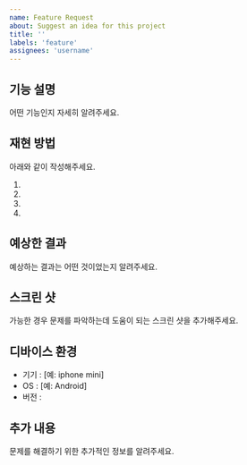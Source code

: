 ```yaml
---
name: Feature Request
about: Suggest an idea for this project
title: ''
labels: 'feature'
assignees: 'username'
---
```


## 기능 설명

어떤 기능인지 자세히 알려주세요.

## 재현 방법

아래와 같이 작성해주세요.

1.
2.
3.
4.

## 예상한 결과

예상하는 결과는 어떤 것이었는지 알려주세요.

## 스크린 샷

가능한 경우 문제를 파악하는데 도움이 되는 스크린 샷을 추가해주세요.

## 디바이스 환경

- 기기 : [예: iphone mini]
- OS : [예: Android]
- 버전 :

## 추가 내용

문제를 해결하기 위한 추가적인 정보를 알려주세요.
